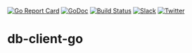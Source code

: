 [![Go Report Card](https://goreportcard.com/badge/kubedb.dev/db-client-go)](https://goreportcard.com/report/kubedb.dev/db-client-go)
[![GoDoc](https://godoc.org/kubedb.dev/db-client-go?status.svg "GoDoc")](https://godoc.org/kubedb.dev/db-client-go)
[![Build Status](https://github.com/kubedb/db-client-go/workflows/CI/badge.svg)](https://github.com/kubedb/db-client-go/actions?workflow=CI)
[![Slack](http://slack.kubernetes.io/badge.svg)](http://slack.kubernetes.io/#kubedb)
[![Twitter](https://img.shields.io/twitter/follow/kubedb.svg?style=social&logo=twitter&label=Follow)](https://twitter.com/intent/follow?screen_name=KubeDB)

# db-client-go
